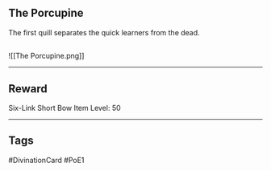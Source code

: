 ## The Porcupine
The first quill separates the quick learners from the dead.
## 
![[The Porcupine.png]]

---
## Reward
Six-Link Short Bow
Item Level: 50

---
## Tags
#DivinationCard
#PoE1